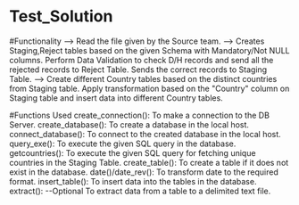 # Test_Solution

#Functionality
--> Read the file given by the Source team. 
--> Creates Staging,Reject tables based on the given Schema with Mandatory/Not NULL columns. Perform Data Validation to check D/H records and send all the rejected records to  Reject Table. Sends the correct records to Staging Table.
--> Create different Country tables based on the distinct countries from Staging table. Apply transformation based on the "Country" column on Staging table and insert data into different Country tables.

#Functions Used
create_connection():
	To make a connection to the DB Server.
create_database():
	To create a database in the local host.
connect_database():
	To connect to the created database in the local host.
query_exe():
	To execute the given SQL query in the database.
getcountries():
	To execute the given SQL query for fetching unique countries in the Staging Table.
create_table():
	To create a table if it does not exist in the database.
date()/date_rev():
	To transform date to the required format.
insert_table():
	To insert data into the tables in the database.
extract(): --Optional
	To extract data from a table to a delimited text file.

